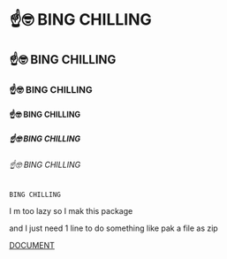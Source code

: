 # ☝️🤓 BING CHILLING
## ☝️🤓 BING CHILLING
### ☝️🤓 BING CHILLING
#### ☝️🤓 BING CHILLING
##### ☝️🤓 BING CHILLING
###### ☝️🤓 BING CHILLING
```
BING CHILLING
```
I m too lazy so I mak this package

and I just need 1 line to do something like pak a file as zip

[DOCUMENT](https://chiangkaishek327.github.io/documents/tools/)
